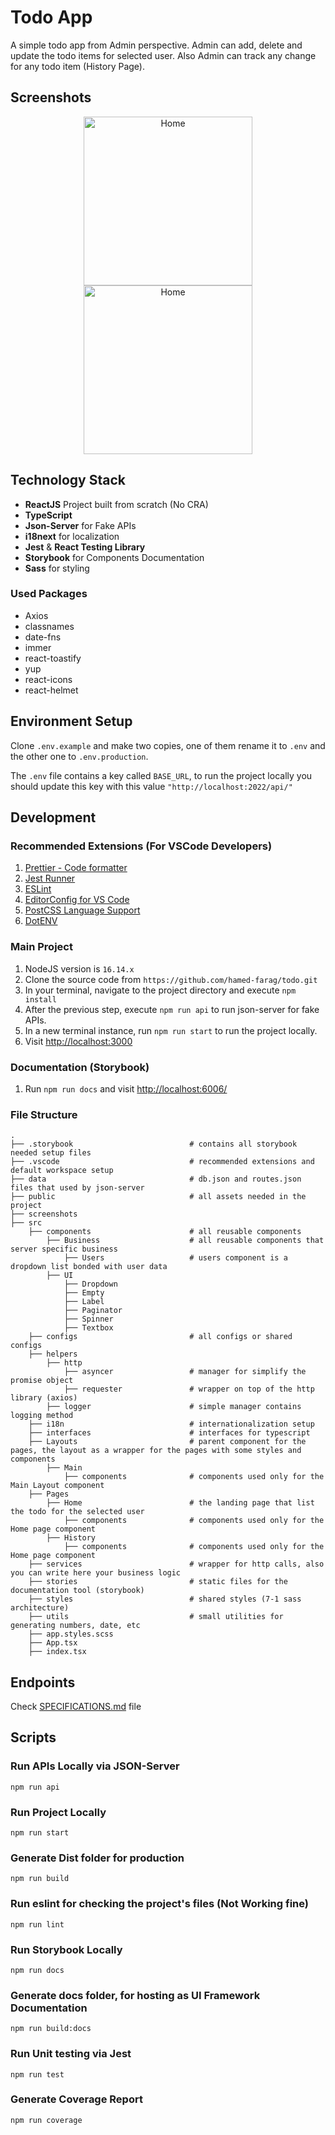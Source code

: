 # Todo App

A simple todo app from Admin perspective. Admin can add, delete and update the todo items for selected user. Also Admin can track any change for any todo item (History Page).

## Screenshots

<p align="center">
  <img src="./screenshots/sc-1.png" width="270" alt="Home">
  <img src="./screenshots/sc-2.png" width="270" alt="Home">
</p>

## Technology Stack

- **ReactJS** Project built from scratch (No CRA)
- **TypeScript**
- **Json-Server** for Fake APIs
- **i18next** for localization
- **Jest** & **React Testing Library**
- **Storybook** for Components Documentation
- **Sass** for styling

### Used Packages

- Axios
- classnames
- date-fns
- immer
- react-toastify
- yup
- react-icons
- react-helmet

## Environment Setup

Clone `.env.example` and make two copies, one of them rename it to `.env` and the other one to `.env.production`.

The `.env` file contains a key called `BASE_URL`, to run the project locally you should update this key with this value `"http://localhost:2022/api/"`

## Development

### Recommended Extensions (For VSCode Developers)

1.  [Prettier - Code formatter](https://marketplace.visualstudio.com/items?itemName=esbenp.prettier-vscode)
2.  [Jest Runner](https://marketplace.visualstudio.com/items?itemName=firsttris.vscode-jest-runner)
3.  [ESLint](https://marketplace.visualstudio.com/items?itemName=dbaeumer.vscode-eslint)
4.  [EditorConfig for VS Code](https://marketplace.visualstudio.com/items?itemName=EditorConfig.EditorConfig)
5.  [PostCSS Language Support](https://marketplace.visualstudio.com/items?itemName=csstools.postcss)
6.  [DotENV](https://marketplace.visualstudio.com/items?itemName=mikestead.dotenv)

### Main Project

1. NodeJS version is `16.14.x`
2. Clone the source code from `https://github.com/hamed-farag/todo.git`
3. In your terminal, navigate to the project directory and execute `npm install`
4. After the previous step, execute `npm run api` to run json-server for fake APIs.
5. In a new terminal instance, run `npm run start` to run the project locally.
6. Visit [http://localhost:3000](http://localhost:3000)

### Documentation (Storybook)

1. Run `npm run docs` and visit [http://localhost:6006/](http://localhost:6006)

### File Structure

```
.
├── .storybook                          # contains all storybook needed setup files
├── .vscode                             # recommended extensions and default workspace setup
├── data                                # db.json and routes.json files that used by json-server
├── public                              # all assets needed in the project
├── screenshots
├── src
    ├── components                      # all reusable components
        ├── Business                    # all reusable components that server specific business
            ├── Users                   # users component is a dropdown list bonded with user data
        ├── UI
            ├── Dropdown
            ├── Empty
            ├── Label
            ├── Paginator
            ├── Spinner
            ├── Textbox
    ├── configs                         # all configs or shared configs
    ├── helpers
        ├── http
            ├── asyncer                 # manager for simplify the promise object
            ├── requester               # wrapper on top of the http library (axios)
        ├── logger                      # simple manager contains logging method
    ├── i18n                            # internationalization setup
    ├── interfaces                      # interfaces for typescript
    ├── Layouts                         # parent component for the pages, the layout as a wrapper for the pages with some styles and components
        ├── Main
            ├── components              # components used only for the Main Layout component
    ├── Pages
        ├── Home                        # the landing page that list the todo for the selected user
            ├── components              # components used only for the Home page component
        ├── History
            ├── components              # components used only for the Home page component
    ├── services                        # wrapper for http calls, also you can write here your business logic
    ├── stories                         # static files for the documentation tool (storybook)
    ├── styles                          # shared styles (7-1 sass architecture)
    ├── utils                           # small utilities for generating numbers, date, etc
    ├── app.styles.scss
    ├── App.tsx
    ├── index.tsx
```

## Endpoints

Check [SPECIFICATIONS.md](./SPECIFICATIONS.md) file

## Scripts

### Run APIs Locally via JSON-Server

`npm run api`

### Run Project Locally

`npm run start`

### Generate Dist folder for production

`npm run build`

### Run eslint for checking the project's files (Not Working fine)

`npm run lint`

### Run Storybook Locally

`npm run docs`

### Generate docs folder, for hosting as UI Framework Documentation

`npm run build:docs`

### Run Unit testing via Jest

`npm run test`

### Generate Coverage Report

`npm run coverage`

